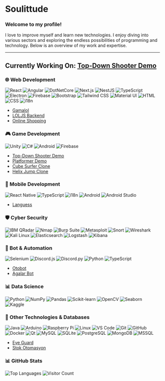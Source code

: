 # Soulittude  

### Welcome to my profile!  
I love to improve myself and learn new technologies. I enjoy diving into various sectors and exploring the endless possibilities of programming and technology. Below is an overview of my work and expertise.

---
<!-- START: Currently Working On -->
## Currently Working On: [Top-Down Shooter Demo](https://github.com/Soulittude/TopDownShooterDemo)
<!-- END: Currently Working On -->
### 🌐 Web Development  
![React](https://img.shields.io/badge/-React-61DAFB?logo=react&logoColor=white)  ![Angular](https://img.shields.io/badge/-Angular-DD0031?logo=angular&logoColor=white) ![DotNetCore](https://img.shields.io/badge/-.NET_Core-512BD4?logo=dotnet&logoColor=white) ![Next.js](https://img.shields.io/badge/-Next.js-000000?logo=nextdotjs&logoColor=white) ![NestJS](https://img.shields.io/badge/-NestJS-E0234E?logo=nestjs&logoColor=white) ![TypeScript](https://img.shields.io/badge/-TypeScript-3178C6?logo=typescript&logoColor=white) ![Electron](https://img.shields.io/badge/-Electron-47848F?logo=electron&logoColor=white) ![Firebase](https://img.shields.io/badge/-Firebase-FFCA28?logo=firebase&logoColor=white) ![Bootstrap](https://img.shields.io/badge/-Bootstrap-563D7C?logo=bootstrap&logoColor=white) ![Tailwind CSS](https://img.shields.io/badge/-TailwindCSS-38B2AC?logo=tailwindcss&logoColor=white) ![Material UI](https://img.shields.io/badge/-MaterialUI-0081CB?logo=mui&logoColor=white) ![HTML](https://img.shields.io/badge/-HTML5-E34F26?logo=html5&logoColor=white) ![CSS](https://img.shields.io/badge/-CSS3-1572B6?logo=css3&logoColor=white) ![i18n](https://img.shields.io/badge/-i18n-4192B4?logo=localization&logoColor=white)  
- [Gamalol](https://github.com/Soulittude/gamalol)  
- [LOLJS Backend](https://github.com/Soulittude/loljs-backend)  
- [Online Shopping](https://github.com/Soulittude/online-shopping)  

### 🎮 Game Development  
![Unity](https://img.shields.io/badge/-Unity-000000?logo=unity&logoColor=white)  ![C#](https://img.shields.io/badge/-C%23-239120?logo=csharp&logoColor=white)  ![Android](https://img.shields.io/badge/-Android-3DDC84?logo=android&logoColor=white)  ![Firebase](https://img.shields.io/badge/-Firebase-FFCA28?logo=firebase&logoColor=white) 
- [Top-Down Shooter Demo](https://github.com/Soulittude/TopDownShooterDemo)
- [Platformer Demo](https://github.com/Soulittude/PlatformerDemo)
- [Cube Surfer Clone](https://github.com/Soulittude/CubeSurfer-Clone)  
- [Helix Jump Clone](https://github.com/Soulittude/HelixJump-Clone)  

### 📱 Mobile Development  
![React Native](https://img.shields.io/badge/-React_Native-61DAFB?logo=react&logoColor=white)  ![TypeScript](https://img.shields.io/badge/-TypeScript-3178C6?logo=typescript&logoColor=white)  ![i18n](https://img.shields.io/badge/-i18n-4192B4?logo=localization&logoColor=white)  ![Android](https://img.shields.io/badge/-Android-3DDC84?logo=android&logoColor=white)  ![Android Studio](https://img.shields.io/badge/-Android_Studio-3DDC84?logo=androidstudio&logoColor=white)  
- [Languess](https://github.com/Soulittude/languess)  

### 🛡️ Cyber Security  
 ![IBM QRadar](https://img.shields.io/badge/-IBM_QRadar-052FAD?logo=ibm&logoColor=white)  ![Nmap](https://img.shields.io/badge/-Nmap-4682B4?logo=nmap&logoColor=white)  ![Burp Suite](https://img.shields.io/badge/-Burp_Suite-FF6C37?logo=burpsuite&logoColor=white)  ![Metasploit](https://img.shields.io/badge/-Metasploit-000000?logo=metasploit&logoColor=white)  ![Snort](https://img.shields.io/badge/-Snort-FF0000?logo=snort&logoColor=white)  ![Wireshark](https://img.shields.io/badge/-Wireshark-1679A7?logo=wireshark&logoColor=white)  ![Kali Linux](https://img.shields.io/badge/-Kali_Linux-557C94?logo=kalilinux&logoColor=white)  ![Elasticsearch](https://img.shields.io/badge/-Elasticsearch-005571?logo=elasticsearch&logoColor=white)  ![Logstash](https://img.shields.io/badge/-Logstash-005571?logo=logstash&logoColor=white)  ![Kibana](https://img.shields.io/badge/-Kibana-005571?logo=kibana&logoColor=white)  

### 🤖 Bot & Automation  
![Selenium](https://img.shields.io/badge/-Selenium-43B02A?logo=selenium&logoColor=white)  ![Discord.js](https://img.shields.io/badge/-Discord.js-7289DA?logo=discord&logoColor=white)  ![Discord.py](https://img.shields.io/badge/-Discord.py-7289DA?logo=discord&logoColor=white)  ![Python](https://img.shields.io/badge/-Python-3776AB?logo=python&logoColor=white)  ![TypeScript](https://img.shields.io/badge/-TypeScript-3178C6?logo=typescript&logoColor=white)  
- [Otobot](https://github.com/Soulittude/Otobot)  
- [Agalar Bot](https://github.com/Soulittude/AgalarBot)  

### 📊 Data Science  
![Python](https://img.shields.io/badge/-Python-3776AB?logo=python&logoColor=white)  ![NumPy](https://img.shields.io/badge/-NumPy-013243?logo=numpy&logoColor=white)  ![Pandas](https://img.shields.io/badge/-Pandas-150458?logo=pandas&logoColor=white)  ![Scikit-learn](https://img.shields.io/badge/-Scikit_Learn-F7931E?logo=scikitlearn&logoColor=white)  ![OpenCV](https://img.shields.io/badge/-OpenCV-5C3EE8?logo=opencv&logoColor=white)  ![Seaborn](https://img.shields.io/badge/-Seaborn-3776AB?logoColor=white)  ![Kaggle](https://img.shields.io/badge/-Kaggle-20BEFF?logo=kaggle&logoColor=white)  

### 🔧 Other Technologies & Databases  
![Java](https://img.shields.io/badge/-Java-007396?logo=java&logoColor=white)  ![Arduino](https://img.shields.io/badge/-Arduino-00979D?logo=arduino&logoColor=white)  ![Raspberry Pi](https://img.shields.io/badge/-Raspberry_Pi-A22846?logo=raspberrypi&logoColor=white)  ![Linux](https://img.shields.io/badge/-Linux-FCC624?logo=linux&logoColor=black)  ![VS Code](https://img.shields.io/badge/-VS_Code-007ACC?logo=visualstudiocode&logoColor=white)  ![Git](https://img.shields.io/badge/-Git-F05032?logo=git&logoColor=white)  ![GitHub](https://img.shields.io/badge/-GitHub-181717?logo=github&logoColor=white)  ![Docker](https://img.shields.io/badge/-Docker-2496ED?logo=docker&logoColor=white)  ![Qt](https://img.shields.io/badge/-Qt-41CD52?logo=qt&logoColor=white)  ![MySQL](https://img.shields.io/badge/-MySQL-4479A1?logo=mysql&logoColor=white)  ![SQLite](https://img.shields.io/badge/-SQLite-003B57?logo=sqlite&logoColor=white) ![PostgreSQL](https://img.shields.io/badge/-PostgreSQL-336791?logo=postgresql&logoColor=white) ![MongoDB](https://img.shields.io/badge/-MongoDB-47A248?logo=mongodb&logoColor=white) ![MSSQL](https://img.shields.io/badge/-MSSQL-CC2927?logo=microsoftsqlserver&logoColor=white)   
- [Eye Guard](https://github.com/Soulittude/EyeGuard)  
- [Stok Otomasyon](https://github.com/Soulittude/StokOtomasyon)  

### 📊 GitHub Stats  
![Top Languages](https://github-readme-stats.vercel.app/api/top-langs/?username=Soulittude&layout=compact&theme=github_dark)
![Visitor Count](https://visitor-badge.laobi.icu/badge?page_id=Soulittude.Soulittude&left_text=Total%20Visitors)
